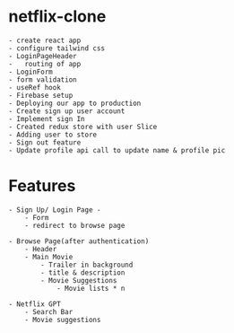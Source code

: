 # netflix-clone
	- create react app
	- configure tailwind css
	- LoginPageHeader
	-	routing of app
	- LoginForm
	- form validation
	- useRef hook
	- Firebase setup
	- Deploying our app to production
	- Create sign up user account
	- Implement sign In
	- Created redux store with user Slice
	- Adding user to store
	- Sign out feature
	- Update profile api call to update name & profile pic


# Features 
	- Sign Up/ Login Page -
		- Form
		- redirect to browse page

	- Browse Page(after authentication)
		- Header
		- Main Movie 
			- Trailer in background
			- title & description
			- Movie Suggestions 
				- Movie lists * n

	- Netflix GPT
		- Search Bar
		- Movie suggestions
		 


